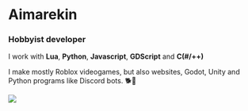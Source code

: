# Aimarekin
### Hobbyist developer
I work with **Lua**, **Python**, **Javascript**, **GDScript** and **C(#/++)**

I make mostly Roblox videogames, but also websites, Godot, Unity and Python programs like Discord bots. 🐕🐶

![](https://github-readme-stats.vercel.app/api?username=Aimarekin)
